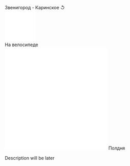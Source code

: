 
<link rel="stylesheet" href="../assets-custom/css/style-markdown.css">
<div class="cover-container" style="background-image: url('reka-1600.jpg');">
	<div class="cover-text">
		<div class="cover-title">
            Звенигород - Каринское &#x21BA;
        </div>
		<div class="cover-description">
			<div class="packages-location">
                <img loading="lazy" src="../assets-custom/bike-96.png" alt="" class="cover-icon">
                <div class="h4-default regular">На велосипеде</div>
            </div>
            <div>
                <img class="cover-icon" loading="lazy" src="../assets-custom/icon_time.png" alt=""  />
                <span>Полдня</span>
            </div>
		</div>
	</div>
</div>

Description will be later